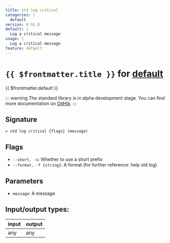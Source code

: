 ```yaml
---
title: std log critical
categories: |
  default
version: 0.91.0
default: |
  Log a critical message
usage: |
  Log a critical message
feature: default
---
```

<!-- This file is automatically generated. Please edit the command in https://github.com/nushell/nushell instead. -->

# `{{ $frontmatter.title }}` for [default](/commands/categories/default.md)

<div class='command-title'>{{ $frontmatter.default }}</div>


::: warning
The standard library is in alpha development stage. You can find more documentation on [GitHib](https://github.com/nushell/nushell/tree/main/crates/nu-std).
:::
## Signature

```> std log critical {flags} (message)```

## Flags

 -  `--short, -s`: Whether to use a short prefix
 -  `--format, -f {string}`: A format (for further reference: help std log)

## Parameters

 -  `message`: A message


## Input/output types:

| input | output |
| ----- | ------ |
| any   | any    |
